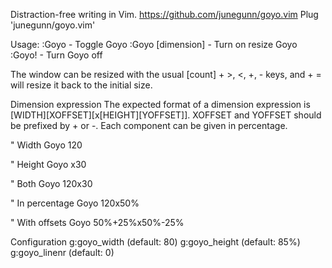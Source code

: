 Distraction-free writing in Vim.
https://github.com/junegunn/goyo.vim
	Plug 'junegunn/goyo.vim'

Usage:
	:Goyo	-	Toggle Goyo
	:Goyo [dimension]	-	Turn on resize Goyo
	:Goyo!	-	Turn Goyo off

The window can be resized with the usual [count]<CTRL-W> + >, <, +, - keys, and <CTRL-W> + = will resize it back to the initial size.

Dimension expression
The expected format of a dimension expression is
[WIDTH][XOFFSET][x[HEIGHT][YOFFSET]]. XOFFSET and YOFFSET
should be prefixed by + or -.
Each component can be given in percentage.

" Width
Goyo 120

" Height
Goyo x30

" Both
Goyo 120x30

" In percentage
Goyo 120x50%

" With offsets
Goyo 50%+25%x50%-25%

Configuration
g:goyo_width (default: 80)
g:goyo_height (default: 85%)
g:goyo_linenr (default: 0)
